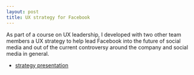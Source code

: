 ```yaml
---
layout: post
title: UX strategy for Facebook
---
```


As part of a course on UX leadership, I developed with two other team members a UX strategy to help lead Facebook into the future of social media and out of the current controversy around the company and social media in general. 

- [strategy presentation](https://harishtella.github.io/documents/725-facebook-strategy.pdf)
<br/>
